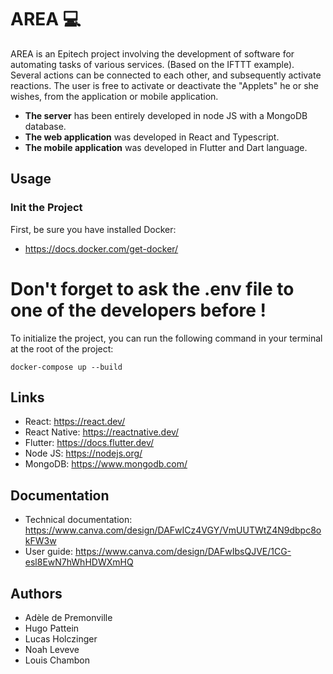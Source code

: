 # AREA 💻

AREA is an Epitech project involving the development of software for automating tasks
of various services. (Based on the IFTTT example).
Several actions can be connected to each other, and subsequently activate reactions.
The user is free to activate or deactivate the "Applets" he or she wishes, from the
application or mobile application.

* **The server** has been entirely developed in node JS with a MongoDB database.
* **The web application** was developed in React and Typescript. 
* **The mobile application** was developed in Flutter and Dart language.


## Usage

### Init the Project

First, be sure you have installed Docker:

* https://docs.docker.com/get-docker/

# Don't forget to ask the .env file to one of the developers before !

To initialize the project, you can run the following command in your terminal at the root of the project:
```
docker-compose up --build
```

## Links

* React: https://react.dev/
* React Native: https://reactnative.dev/
* Flutter: https://docs.flutter.dev/
* Node JS: https://nodejs.org/
* MongoDB: https://www.mongodb.com/



## Documentation

* Technical documentation: https://www.canva.com/design/DAFwICz4VGY/VmUUTWtZ4N9dbpc8okFW3w
* User guide: https://www.canva.com/design/DAFwIbsQJVE/1CG-esl8EwN7hWhHDWXmHQ


## Authors

* Adèle de Premonville
* Hugo Pattein
* Lucas Holczinger
* Noah Leveve
* Louis Chambon

